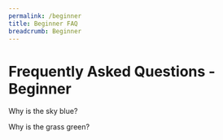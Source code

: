 ```yaml
---
permalink: /beginner
title: Beginner FAQ
breadcrumb: Beginner
---
```


# Frequently Asked Questions - Beginner

Why is the sky blue?

Why is the grass green?


